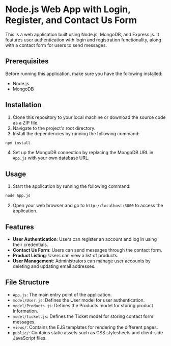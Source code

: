 # Node.js Web App with Login, Register, and Contact Us Form

This is a web application built using Node.js, MongoDB, and Express.js. It features user authentication with login and registration functionality, along with a contact form for users to send messages.

## Prerequisites

Before running this application, make sure you have the following installed:

- Node.js
- MongoDB

## Installation

1. Clone this repository to your local machine or download the source code as a ZIP file.
2. Navigate to the project's root directory.
3. Install the dependencies by running the following command:
  ```bash
  npm install
  ``` 
4. Set up the MongoDB connection by replacing the MongoDB URL in `App.js` with your own database URL.

## Usage

1. Start the application by running the following command:
  ```bash
  node App.js
  ``` 
  
2. Open your web browser and go to `http://localhost:3000` to access the application.

## Features

- **User Authentication**: Users can register an account and log in using their credentials.
- **Contact Us Form**: Users can send messages through the contact form.
- **Product Listing**: Users can view a list of products.
- **User Management**: Administrators can manage user accounts by deleting and updating email addresses.

## File Structure

- `App.js`: The main entry point of the application.
- `model/User.js`: Defines the User model for user authentication.
- `model/Products.js`: Defines the Products model for storing product information.
- `model/ticket.js`: Defines the Ticket model for storing contact form messages.
- `views/`: Contains the EJS templates for rendering the different pages.
- `public/`: Contains static assets such as CSS stylesheets and client-side JavaScript files.



